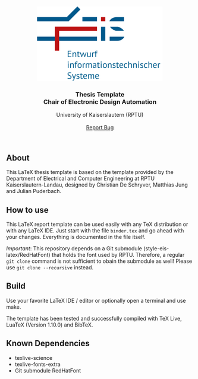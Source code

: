 <br />
<div align="center">
  <a href="https://github.com/RPTU-EIS/thesis-template">
    <img src="images/EIS-Logo.png" alt="Logo" height="200">
  </a>
  <h3 align="center">
  Thesis Template
  <br />
  Chair of Electronic Design Automation 
  </h3>

  <p align="center">
    University of Kaiserslautern (RPTU)
    <br />
    <br />
    <a href="https://github.com/RPTU-EIS/thesis-template/issues">Report Bug</a> 
  </p>
</div>

<br />


## About
This LaTeX thesis template is based on the template provided by the Department of Electrical and Computer Engineering at RPTU Kaiserslautern-Landau, designed by Christian De Schryver, Matthias Jung and Julian Puderbach.

## How to use
This LaTeX report template can be used easily with any TeX distribution or with any LaTeX IDE. Just start with the file ```binder.tex``` and go ahead with your changes. Everything is documented in the file itself.

*Important*: This repository depends on a Git submodule (style-eis-latex/RedHatFont) that holds the font used by RPTU. Therefore, a regular ```git clone``` command is not sufficient to obain the submodule as well! Please use ```git clone --recursive``` instead.



## Build
Use your favorite LaTeX IDE / editor or optionally open a terminal and use make. 

The template has been tested and successfully compiled with TeX Live, LuaTeX (Version 1.10.0) and BibTeX.


## Known Dependencies
* texlive-science
* texlive-fonts-extra
* Git submodule RedHatFont
